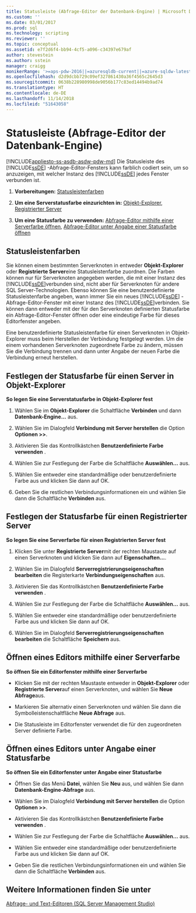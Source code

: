 ```yaml
---
title: Statusleiste (Abfrage-Editor der Datenbank-Engine) | Microsoft Dokumentation
ms.custom: ''
ms.date: 03/01/2017
ms.prod: sql
ms.technology: scripting
ms.reviewer: ''
ms.topic: conceptual
ms.assetid: e7f2d6f4-bb94-4cf5-a096-c34397e679af
author: stevestein
ms.author: sstein
manager: craigg
monikerRange: '>=aps-pdw-2016||=azuresqldb-current||=azure-sqldw-latest||>=sql-server-2016||=sqlallproducts-allversions||>=sql-server-linux-2017||=azuresqldb-mi-current'
ms.openlocfilehash: d2d9dcbb729c09ef327861430a36f4565c2645d3
ms.sourcegitcommit: 0638b228980998de9056b177c83ed14494b9ad74
ms.translationtype: HT
ms.contentlocale: de-DE
ms.lasthandoff: 11/14/2018
ms.locfileid: "51643058"
---
```

# <a name="status-bar-database-engine-query-editor"></a>Statusleiste (Abfrage-Editor der Datenbank-Engine)
[!INCLUDE[appliesto-ss-asdb-asdw-pdw-md](../../includes/appliesto-ss-asdb-asdw-pdw-md.md)]
  Die Statusleiste des [!INCLUDE[ssDE](../../includes/ssde-md.md)] -Abfrage-Editor-Fensters kann farblich codiert sein, um so anzuzeigen, mit welcher Instanz des [!INCLUDE[ssDE](../../includes/ssde-md.md)] jedes Fenster verbunden ist.  
  
1.  **Vorbereitungen:**  [Statusleistenfarben](#StatusBarColors)  
  
2.  **Um eine Serverstatusfarbe einzurichten in:**  [Objekt-Explorer](#SetOEServerColor), [Registrierter Server](#SetRegServerColor)  
  
3.  **Um eine Statusfarbe zu verwenden:**  [Abfrage-Editor mithilfe einer Serverfarbe öffnen](#OpenServerColor), [Abfrage-Editor unter Angabe einer Statusfarbe öffnen](#OpenSpecColor)  
  
##  <a name="StatusBarColors"></a> Statusleistenfarben  
 Sie können einem bestimmten Serverknoten in entweder **Objekt-Explorer** oder **Registrierte Server**eine Statusleistenfarbe zuordnen. Die Farben können nur für Serverknoten angegeben werden, die mit einer Instanz des [!INCLUDE[ssDE](../../includes/ssde-md.md)]verbunden sind, nicht aber für Serverknoten für andere SQL Server-Technologien. Ebenso können Sie eine benutzerdefinierte Statusleistenfarbe angeben, wann immer Sie ein neues [!INCLUDE[ssDE](../../includes/ssde-md.md)] -Abfrage-Editor-Fenster mit einer Instanz des [!INCLUDE[ssDE](../../includes/ssde-md.md)]verbinden. Sie können dann entweder mit der für den Serverknoten definierten Statusfarbe ein Abfrage-Editor-Fenster öffnen oder eine eindeutige Farbe für dieses Editorfenster angeben.  
  
 Eine benutzerdefinierte Statusleistenfarbe für einen Serverknoten in Objekt-Explorer muss beim Herstellen der Verbindung festgelegt werden. Um die einem vorhandenen Serverknoten zugeordnete Farbe zu ändern, müssen Sie die Verbindung trennen und dann unter Angabe der neuen Farbe die Verbindung erneut herstellen.  
  
##  <a name="SetOEServerColor"></a> Festlegen der Statusfarbe für einen Server in Objekt-Explorer  
 **So legen Sie eine Serverstatusfarbe in Objekt-Explorer fest**  
  
1.  Wählen Sie im **Objekt-Explorer** die Schaltfläche **Verbinden** und dann **Datenbank-Engine...** aus.  
  
2.  Wählen Sie im Dialogfeld **Verbindung mit Server herstellen** die Option **Optionen >>**.  
  
3.  Aktivieren Sie das Kontrollkästchen **Benutzerdefinierte Farbe verwenden** .  
  
4.  Wählen Sie zur Festlegung der Farbe die Schaltfläche **Auswählen...** aus.  
  
5.  Wählen Sie entweder eine standardmäßige oder benutzerdefinierte Farbe aus und klicken Sie dann auf OK.  
  
6.  Geben Sie die restlichen Verbindungsinformationen ein und wählen Sie dann die Schaltfläche **Verbinden** aus.  
  
##  <a name="SetRegServerColor"></a> Festlegen der Statusfarbe für einen Registrierter Server  
 **So legen Sie eine Serverfarbe für einen Registrierten Server fest**  
  
1.  Klicken Sie unter **Registrierte Server**mit der rechten Maustaste auf einen Serverknoten und klicken Sie dann auf **Eigenschaften...**.  
  
2.  Wählen Sie im Dialogfeld **Serverregistrierungseigenschaften bearbeiten** die Registerkarte **Verbindungseigenschaften** aus.  
  
3.  Aktivieren Sie das Kontrollkästchen **Benutzerdefinierte Farbe verwenden** .  
  
4.  Wählen Sie zur Festlegung der Farbe die Schaltfläche **Auswählen...** aus.  
  
5.  Wählen Sie entweder eine standardmäßige oder benutzerdefinierte Farbe aus und klicken Sie dann auf OK.  
  
6.  Wählen Sie im Dialogfeld **Serverregistrierungseigenschaften bearbeiten** die Schaltfläche **Speichern** aus.  
  
##  <a name="OpenServerColor"></a> Öffnen eines Editors mithilfe einer Serverfarbe  
 **So öffnen Sie ein Editorfenster mithilfe einer Serverfarbe**  
  
-   Klicken Sie mit der rechten Maustaste entweder in **Objekt-Explorer** oder **Registrierte Server**auf einen Serverknoten, und wählen Sie **Neue Abfrage**aus.  
  
-   Markieren Sie alternativ einen Serverknoten und wählen Sie dann die Symbolleistenschaltfläche **Neue Abfrage** aus.  
  
-   Die Statusleiste im Editorfenster verwendet die für den zugeordneten Server definierte Farbe.  
  
##  <a name="OpenSpecColor"></a> Öffnen eines Editors unter Angabe einer Statusfarbe  
 **So öffnen Sie ein Editorfenster unter Angabe einer Statusfarbe**  
  
-   Öffnen Sie das Menü **Datei**, wählen Sie **Neu** aus, und wählen Sie dann **Datenbank-Engine-Abfrage** aus.  
  
-   Wählen Sie im Dialogfeld **Verbindung mit Server herstellen** die Option **Optionen >>**.  
  
-   Aktivieren Sie das Kontrollkästchen **Benutzerdefinierte Farbe verwenden** .  
  
-   Wählen Sie zur Festlegung der Farbe die Schaltfläche **Auswählen...** aus.  
  
-   Wählen Sie entweder eine standardmäßige oder benutzerdefinierte Farbe aus und klicken Sie dann auf OK.  
  
-   Geben Sie die restlichen Verbindungsinformationen ein und wählen Sie dann die Schaltfläche **Verbinden** aus.  
  
## <a name="see-also"></a>Weitere Informationen finden Sie unter  
 [Abfrage- und Text-Editoren &#40;SQL Server Management Studio&#41;](../../relational-databases/scripting/query-and-text-editors-sql-server-management-studio.md)  
  
  
